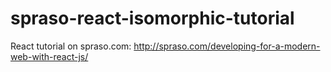 # spraso-react-isomorphic-tutorial
React tutorial on spraso.com: http://spraso.com/developing-for-a-modern-web-with-react-js/
